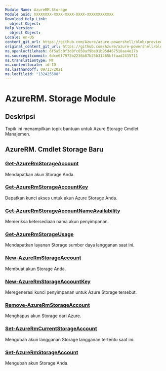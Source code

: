 ```yaml
---
Module Name: AzureRM.Storage
Module Guid: XXXXXXXX-XXXX-XXXX-XXXX-XXXXXXXXXXXX
Download Help Link:
  object Object: 
Help Version:
  object Object: 
Locale: en-US
content_git_url: https://github.com/Azure/azure-powershell/blob/preview/src/ResourceManager/Storage/Stack/Commands.Management.Storage/help/AzureRM.Storage.md
original_content_git_url: https://github.com/Azure/azure-powershell/blob/preview/src/ResourceManager/Storage/Stack/Commands.Management.Storage/help/AzureRM.Storage.md
ms.openlocfilehash: 6f5a5c0f3d8fc050af9be91b95d467518ae4e17b
ms.sourcegitcommit: 6dce6f7972b2236b87b25b31465bffaad2435711
ms.translationtype: MT
ms.contentlocale: id-ID
ms.lasthandoff: 09/13/2021
ms.locfileid: "132425588"
---
```

# AzureRM. Storage Module
## Deskripsi
Topik ini menampilkan topik bantuan untuk Azure Storage Cmdlet Manajemen.

## AzureRM. Cmdlet Storage Baru
### [Get-AzureRmStorageAccount](Get-AzureRmStorageAccount.md)
Mendapatkan akun Storage Anda.

### [Get-AzureRmStorageAccountKey](Get-AzureRmStorageAccountKey.md)
Dapatkan kunci akses untuk akun Azure Storage Anda.

### [Get-AzureRmStorageAccountNameAvailability](Get-AzureRmStorageAccountNameAvailability.md)
Memeriksa ketersediaan nama akun penyimpanan.

### [Get-AzureRmStorageUsage](Get-AzureRmStorageUsage.md)
Mendapatkan layanan Storage sumber daya langganan saat ini.

### [New-AzureRmStorageAccount](New-AzureRmStorageAccount.md)
Membuat akun Storage Anda.

### [New-AzureRmStorageAccountKey](New-AzureRmStorageAccountKey.md)
Meregenerasi kunci penyimpanan untuk Azure Storage tersebut.

### [Remove-AzureRmStorageAccount](Remove-AzureRmStorageAccount.md)
Menghapus akun Storage dari Azure.

### [Set-AzureRmCurrentStorageAccount](Set-AzureRmCurrentStorageAccount.md)
Mengubah akun langganan Storage langganan tertentu saat ini.

### [Set-AzureRmStorageAccount](Set-AzureRmStorageAccount.md)
Mengubah akun Storage Anda.

